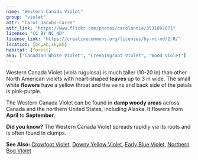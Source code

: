 ```yaml
---
name: "Western Canada Violet"
group: "violet"
attr: "Carol Jacobs-Carre"
attr_link: "https://www.flickr.com/photos/carolannie/3531897071"
license: "CC BY NC ND"
license_link: "https://creativecommons.org/licenses/by-nc-nd/2.0/"
location: [bc,ab,sk,mb]
habitat: [forest]
aka: ["Canadian White Violet", "Creepingroot Violet", "Wood Violet"]
---
```

Western Canada Violet (viola rugulosa) is much taller (10-20 in) than other North American violets with heart-shaped **leaves** up to 3 in wide. The small white **flowers** have a yellow throat and the veins and back side of the petals is pink-purple.

The Western Canada Violet can be found in **damp woody areas** across Canada and the northern United States, including Alaska. It flowers from **April** to **September**.

**Did you know?** The Western Canada Violet spreads rapidly via its roots and is often found in clumps.

<!-- generated, do not edit -->
**See Also:**
[Crowfoot Violet](/plants/crowvio/),
[Downy Yellow Violet](/plants/downvio/),
[Early Blue Violet](/plants/earlyvio/),
[Northern Bog Violet](/plants/norbvio/)
